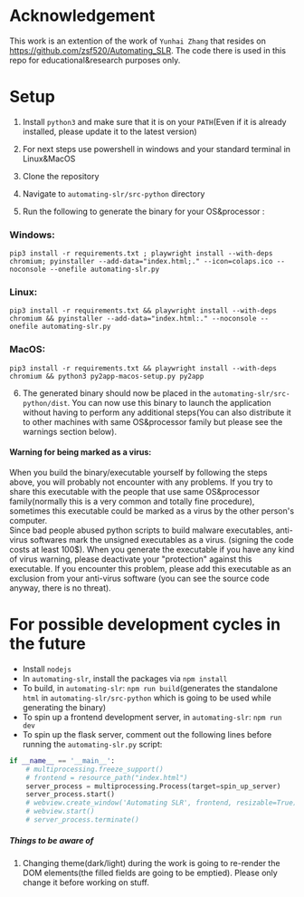 # Acknowledgement 

This work is an extention of the work of `Yunhai Zhang` that resides on https://github.com/zsf520/Automating_SLR. The code there is used in this repo for educational&research purposes only. 

# Setup 

1. Install `python3` and make sure that it is on your `PATH`(Even if it is already installed, please update it to the latest version) 

2. For next steps use powershell in windows and your standard terminal in Linux&MacOS

3. Clone the repository 

4. Navigate to `automating-slr/src-python` directory   

5. Run the following to generate the binary for your OS&processor :

### Windows:

```
pip3 install -r requirements.txt ; playwright install --with-deps chromium; pyinstaller --add-data="index.html;." --icon=colaps.ico --noconsole --onefile automating-slr.py
```

### Linux:

```
pip3 install -r requirements.txt && playwright install --with-deps chromium && pyinstaller --add-data="index.html:." --noconsole --onefile automating-slr.py
```

### MacOS:

```
pip3 install -r requirements.txt && playwright install --with-deps chromium && python3 py2app-macos-setup.py py2app
```

6. The generated binary should now be placed in the `automating-slr/src-python/dist`. You can now use this binary to launch the application without having to perform any additional steps(You can also distribute it to other machines with same OS&processor family but please see the warnings section below). 

#### Warning for being marked as a virus:
When you build the binary/executable yourself by following the steps above, you will probably not encounter with any problems. If you try to share this executable with the people that use same OS&processor family(normally this is a very common and totally fine procedure), sometimes this executable could be marked as a virus by the other person's computer.  
Since bad people abused python scripts to build malware executables, anti-virus softwares mark the unsigned executables as a virus. (signing the code costs at least 100$). When you generate the executable if you have any kind of virus warning, please deactivate your "protection" against this executable.
If you encounter this problem, please add this executable as an exclusion from your anti-virus software (you can see the source code anyway, there is no threat).  

# For possible development cycles in the future
* Install `nodejs`
* In `automating-slr`, install the packages via `npm install`
* To build, in `automating-slr`: `npm run build`(generates the standalone `html` in `automating-slr/src-python` which is going to be used while generating the binary)
* To spin up a frontend development server, in `automating-slr`: `npm run dev` 
* To spin up the flask server, comment out the following lines before running the `automating-slr.py` script:
```python
if __name__ == '__main__':
    # multiprocessing.freeze_support()
    # frontend = resource_path("index.html")
    server_process = multiprocessing.Process(target=spin_up_server) 
    server_process.start()
    # webview.create_window('Automating SLR', frontend, resizable=True)
    # webview.start()
    # server_process.terminate()
```

##### Things to be aware of
1. Changing theme(dark/light) during the work is going to re-render the DOM elements(the filled fields are going to be emptied). Please only change it before working on stuff.  
